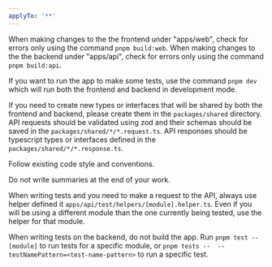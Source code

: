 ```yaml
---
applyTo: '**'
---
```


When making changes to the the frontend under "apps/web", check for errors only using the command `pnpm build:web`.
When making changes to the the backend under "apps/api", check for errors only using the command `pnpm build:api`.

If you want to run the app to make some tests, use the command `pnpm dev` which will run both the frontend and backend in development mode.

If you need to create new types or interfaces that will be shared by both the frontend and backend, please create them in the `packages/shared` directory.
API requests should be validated using zod and their schemas should be saved in the `packages/shared/*/*.request.ts`.
API responses should be typescript types or interfaces defined in the `packages/shared/*/*.response.ts`.

Follow existing code style and conventions.

Do not write summaries at the end of your work.

When writing tests and you need to make a request to the API, always use helper defined it `apps/api/test/helpers/[module].helper.ts`.
Even if you will be using a different module than the one currently being tested, use the helper for that module.

When writing tests on the backend, do not build the app. Run `pnpm test -- [module]` to run tests for a specific module, or `pnpm tests --  --testNamePattern=<test-name-pattern>` to run a specific test.
